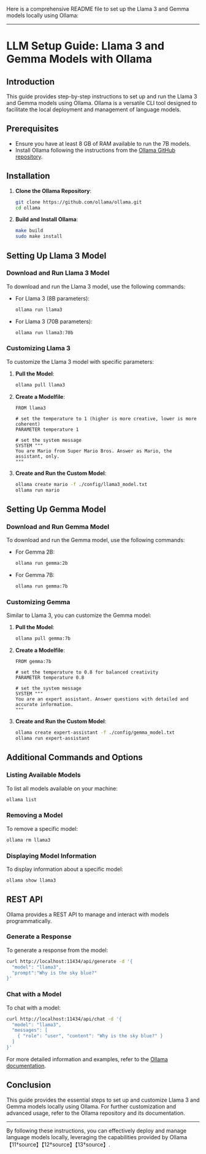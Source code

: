 Here is a comprehensive README file to set up the Llama 3 and Gemma models locally using Ollama:

---

# LLM Setup Guide: Llama 3 and Gemma Models with Ollama

## Introduction

This guide provides step-by-step instructions to set up and run the Llama 3 and Gemma models using Ollama. Ollama is a versatile CLI tool designed to facilitate the local deployment and management of language models.

## Prerequisites

- Ensure you have at least 8 GB of RAM available to run the 7B models.
- Install Ollama following the instructions from the [Ollama GitHub repository](https://github.com/ollama/ollama).

## Installation

1. **Clone the Ollama Repository**:
   ```bash
   git clone https://github.com/ollama/ollama.git
   cd ollama
   ```

2. **Build and Install Ollama**:
   ```bash
   make build
   sudo make install
   ```

## Setting Up Llama 3 Model

### Download and Run Llama 3 Model

To download and run the Llama 3 model, use the following commands:

- For Llama 3 (8B parameters):
  ```bash
  ollama run llama3
  ```

- For Llama 3 (70B parameters):
  ```bash
  ollama run llama3:70b
  ```

### Customizing Llama 3

To customize the Llama 3 model with specific parameters:

1. **Pull the Model**:
   ```bash
   ollama pull llama3
   ```

2. **Create a Modelfile**:
   ```plaintext
   FROM llama3

   # set the temperature to 1 (higher is more creative, lower is more coherent)
   PARAMETER temperature 1

   # set the system message
   SYSTEM """
   You are Mario from Super Mario Bros. Answer as Mario, the assistant, only.
   """
   ```

3. **Create and Run the Custom Model**:
   ```bash
   ollama create mario -f ./config/llama3_model.txt
   ollama run mario
   ```

## Setting Up Gemma Model

### Download and Run Gemma Model

To download and run the Gemma model, use the following commands:

- For Gemma 2B:
  ```bash
  ollama run gemma:2b
  ```

- For Gemma 7B:
  ```bash
  ollama run gemma:7b
  ```

### Customizing Gemma

Similar to Llama 3, you can customize the Gemma model:

1. **Pull the Model**:
   ```bash
   ollama pull gemma:7b
   ```

2. **Create a Modelfile**:
   ```plaintext
   FROM gemma:7b

   # set the temperature to 0.8 for balanced creativity
   PARAMETER temperature 0.8

   # set the system message
   SYSTEM """
   You are an expert assistant. Answer questions with detailed and accurate information.
   """
   ```

3. **Create and Run the Custom Model**:
   ```bash
   ollama create expert-assistant -f ./config/gemma_model.txt
   ollama run expert-assistant
   ```

## Additional Commands and Options

### Listing Available Models

To list all models available on your machine:
```bash
ollama list
```

### Removing a Model

To remove a specific model:
```bash
ollama rm llama3
```

### Displaying Model Information

To display information about a specific model:
```bash
ollama show llama3
```

## REST API

Ollama provides a REST API to manage and interact with models programmatically.

### Generate a Response

To generate a response from the model:
```bash
curl http://localhost:11434/api/generate -d '{
  "model": "llama3",
  "prompt":"Why is the sky blue?"
}'
```

### Chat with a Model

To chat with a model:
```bash
curl http://localhost:11434/api/chat -d '{
  "model": "llama3",
  "messages": [
    { "role": "user", "content": "Why is the sky blue?" }
  ]
}'
```

For more detailed information and examples, refer to the [Ollama documentation](https://github.com/ollama/ollama).

## Conclusion

This guide provides the essential steps to set up and customize Llama 3 and Gemma models locally using Ollama. For further customization and advanced usage, refer to the Ollama repository and its documentation.

---

By following these instructions, you can effectively deploy and manage language models locally, leveraging the capabilities provided by Ollama【11†source】【12†source】【13†source】.